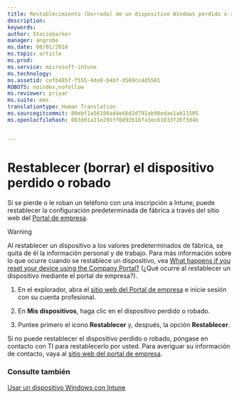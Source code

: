 ```yaml
---
title: Restablecimiento (borrado) de un dispositivo Windows perdido o robado | Microsoft Intune
description: 
keywords: 
author: Staciebarker
manager: angrobe
ms.date: 08/01/2016
ms.topic: article
ms.prod: 
ms.service: microsoft-intune
ms.technology: 
ms.assetid: cefb485f-f555-4da9-b4bf-d569cc4d5581
ROBOTS: noindex,nofollow
ms.reviewer: priyar
ms.suite: ems
translationtype: Human Translation
ms.sourcegitcommit: 80ebf1a56106ad4e66d2d791ab98edae1ab11505
ms.openlocfilehash: 083dd1a11e291ff0d92b1bfa3ec61033f26f3d4b


---
```



# Restablecer (borrar) el dispositivo perdido o robado

Si se pierde o le roban un teléfono con una inscripción a Intune, puede restablecer la configuración predeterminada de fábrica a través del sitio web del [Portal de empresa](http://portal.manage.microsoft.com).


> [!WARNING]
> Al restablecer un dispositivo a los valores predeterminados de fábrica, se quita de él la información personal y de trabajo. Para más información sobre lo que ocurre cuando se restablece un dispositivo, vea [What happens if you reset your device using the Company Portal?](what-happens-if-you-reset-your-device-using-the-company-portal-windows.md) (¿Qué ocurre al restablecer un dispositivo mediante el portal de empresa?).


1.  En el explorador, abra el [sitio web del Portal de empresa](http://portal.manage.microsoft.com) e inicie sesión con su cuenta profesional.

2.  En **Mis dispositivos**, haga clic en el dispositivo perdido o robado.

3.  Puntee primero el icono **Restablecer** y, después, la opción **Restablecer**.

Si no puede restablecer el dispositivo perdido o robado, póngase en contacto con TI para restablecerlo por usted. Para averiguar su información de contacto, vaya al [sitio web del portal de empresa](http://portal.manage.microsoft.com).

### Consulte también
[Usar un dispositivo Windows con Intune](using-your-windows-device-with-intune.md)



<!--HONumber=Aug16_HO1-->


